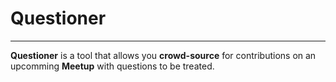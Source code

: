 # Questioner
____

 **Questioner** is a tool that allows you **crowd-source** for contributions on an upcomming **Meetup** with questions to be treated.

